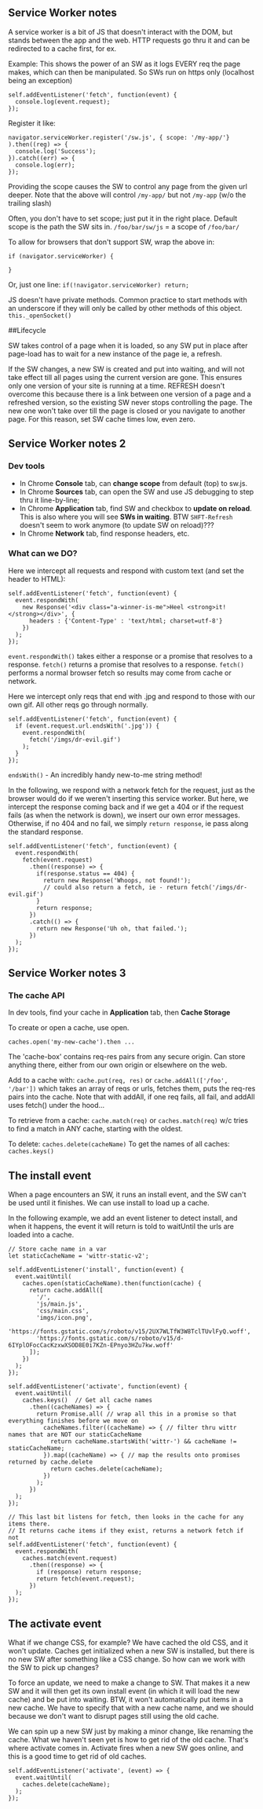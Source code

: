 ## Service Worker notes

A service worker is a bit of JS that doesn't interact with the DOM, but stands between the app and the web. HTTP requests go thru it and can be redirected to a cache first, for ex.

Example: This shows the power of an SW as it logs EVERY req the page makes, which can then be manipulated. So SWs run on https only (localhost being an exception)

```
self.addEventListener('fetch', function(event) {
  console.log(event.request);
});
```

Register it like:

```
navigator.serviceWorker.register('/sw.js', { scope: '/my-app/'} ).then((reg) => {
  console.log('Success');
}).catch((err) => {
  console.log(err);
});
```

Providing the scope causes the SW to control any page from the given url deeper. Note that the above will control `/my-app/` but not `/my-app` (w/o the trailing slash)

Often, you don't have to set scope; just put it in the right place. Default scope is the path the SW sits in. `/foo/bar/sw/js` = a scope of `/foo/bar/`

To allow for browsers that don't support SW, wrap the above in:

```
if (navigator.serviceWorker) {

}
```
Or, just one line: `if(!navigator.serviceWorker) return;`

JS doesn't have private methods. Common practice to start methods with an underscore if they will only be called by other methods of this object. `this._openSocket()`

##Lifecycle

SW takes control of a page when it is loaded, so any SW put in place after page-load has to wait for a new instance of the page ie, a refresh.

If the SW changes, a new SW is created and put into waiting, and will not take effect till all pages using the current version are gone. This ensures only one version of your site is running at a time. REFRESH doesn't overcome this because there is a link between one version of a page and a refreshed version, so the existing SW never stops controlling the page. The new one won't take over till the page is closed or you navigate to another page. For this reason, set SW cache times low, even zero.

## Service Worker notes 2

### Dev tools
- In Chrome **Console** tab, can **change scope** from default (top) to sw.js.
- In Chrome **Sources** tab, can open the SW and use JS debugging to step thru it line-by-line;
- In Chrome **Application** tab, find SW and checkbox to **update on reload**. This is also where you will see **SWs in waiting**. BTW `SHFT-Refresh` doesn't seem to work anymore (to update SW on reload)???
- In Chrome **Network** tab, find response headers, etc.


### What can we DO?
Here we intercept all requests and respond with custom text (and set the header to HTML):
```
self.addEventListener('fetch', function(event) {
  event.respondWith(
    new Response('<div class="a-winner-is-me">Heel <strong>it!</strong></div>', {
      headers : {'Content-Type' : 'text/html; charset=utf-8'}
    })
  );
});
```
`event.respondWith()` takes either a response or a promise that resolves to a response.
`fetch()` returns a promise that resolves to a response. `fetch()` performs a normal browser fetch so results may come from cache or network.

Here we intercept only reqs that end with .jpg and respond to those with our own gif. All other reqs go through normally.
```
self.addEventListener('fetch', function(event) {
  if (event.request.url.endsWith('.jpg')) {
    event.respondWith(
      fetch('/imgs/dr-evil.gif')
    );
  }
});
```
`endsWith()` - An incredibly handy new-to-me string method!

In the following, we respond with a network fetch for the request, just as the browser would do if we weren't inserting this service worker. But here, we intercept the response coming back and if we get a 404 or if the request fails (as when the network is down), we insert our own error messages. Otherwise, if no 404 and no fail, we simply `return response`, ie pass along the standard response.

```
self.addEventListener('fetch', function(event) {
  event.respondWith(
    fetch(event.request)
      .then((response) => {
        if(response.status == 404) {
          return new Response('Whoops, not found!');
          // could also return a fetch, ie - return fetch('/imgs/dr-evil.gif')
        }
        return response;
      })
      .catch(() => {
        return new Response('Uh oh, that failed.');
      })
  );
});
```

## Service Worker notes 3

### The cache API
In dev tools, find your cache in **Application** tab, then **Cache Storage**

To create or open a cache, use open.
```
caches.open('my-new-cache').then ...
```

The 'cache-box' contains req-res pairs from any secure origin. Can store anything there, either from our own origin or elsewhere on the web.

Add to a cache with:
`cache.put(req, res)` or `cache.addAll(['/foo', '/bar'])` which takes an array of reqs or urls, fetches them, puts the req-res pairs into the cache. Note that with addAll, if one req fails, all fail, and addAll uses fetch() under the hood...

To retrieve from a cache:
`cache.match(req)` or `caches.match(req)` w/c tries to find a match in ANY cache, starting with the oldest.

To delete: `caches.delete(cacheName)`
To get the names of all caches: `caches.keys()`


## The install event
When a page encounters an SW, it runs an install event, and the SW can't be used until it finishes. We can use install to load up a cache.

In the following example, we add an event listener to detect install, and when it happens, the event it will return is told to waitUntil the urls are loaded into a cache.
```
// Store cache name in a var
let staticCacheName = 'wittr-static-v2';

self.addEventListener('install', function(event) {
  event.waitUntil(
    caches.open(staticCacheName).then(function(cache) {
      return cache.addAll([
        '/',
        'js/main.js',
        'css/main.css',
        'imgs/icon.png',
        'https://fonts.gstatic.com/s/roboto/v15/2UX7WLTfW3W8TclTUvlFyQ.woff',
        'https://fonts.gstatic.com/s/roboto/v15/d-6IYplOFocCacKzxwXSOD8E0i7KZn-EPnyo3HZu7kw.woff'
      ]);
    })
  );
});

self.addEventListener('activate', function(event) {
  event.waitUntil(
    caches.keys()  // Get all cache names
      .then((cacheNames) => {
        return Promise.all( // wrap all this in a promise so that everything finishes before we move on
          cacheNames.filter((cacheName) => { // filter thru wittr names that are NOT our staticCacheName
            return cacheName.startsWith('wittr-') && cacheName != staticCacheName;
          }).map((cacheName) => { // map the results onto promises returned by cache.delete
            return caches.delete(cacheName);
          })
        );
      })
  );
});

// This last bit listens for fetch, then looks in the cache for any items there.
// It returns cache items if they exist, returns a network fetch if not
self.addEventListener('fetch', function(event) {
  event.respondWith(
    caches.match(event.request)
      .then((response) => {
        if (response) return response;
        return fetch(event.request);
      })
  );
});
```

## The activate event
What if we change CSS, for example? We have cached the old CSS, and it won't update. Caches get initialized when a new SW is installed, but there is no new SW after something like a CSS change. So how can we work with the SW to pick up changes?

To force an update, we need to make a change to SW. That makes it a new SW and it will then get its own install event (in which it will load the new cache) and be put into waiting. BTW, it won't automatically put items in a new cache. We have to specify that with a new cache name, and we should because we don't want to disrupt pages still using the old cache.

We can spin up a new SW just by making a minor change, like renaming the cache. What we haven't seen yet is how to get rid of the old cache. That's where activate comes in. Activate fires when a new SW goes online, and this is a good time to get rid of old caches.

```
self.addEventListener('activate', (event) => {
  event.waitUntil(
    caches.delete(cacheName);
  );
});
```
